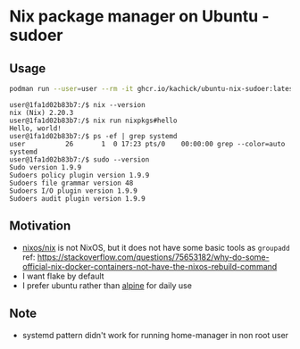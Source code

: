 # Nix package manager on Ubuntu - sudoer

## Usage

```bash
podman run --user=user --rm -it ghcr.io/kachick/ubuntu-nix-sudoer:latest
```

```console
user@1fa1d02b83b7:/$ nix --version
nix (Nix) 2.20.3
user@1fa1d02b83b7:/$ nix run nixpkgs#hello
Hello, world!
user@1fa1d02b83b7:/$ ps -ef | grep systemd
user          26       1  0 17:23 pts/0    00:00:00 grep --color=auto systemd
user@1fa1d02b83b7:/$ sudo --version
Sudo version 1.9.9
Sudoers policy plugin version 1.9.9
Sudoers file grammar version 48
Sudoers I/O plugin version 1.9.9
Sudoers audit plugin version 1.9.9
```

## Motivation

- [nixos/nix](https://hub.docker.com/r/nixos/nix) is not NixOS, but it does not have some basic tools as `groupadd`\
  ref: <https://stackoverflow.com/questions/75653182/why-do-some-official-nix-docker-containers-not-have-the-nixos-rebuild-command>
- I want flake by default
- I prefer ubuntu rather than [alpine](https://hub.docker.com/r/nixos/nix) for daily use

## Note

- systemd pattern didn't work for running home-manager in non root user
